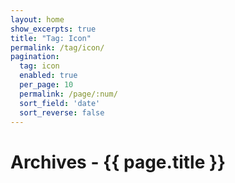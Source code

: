 ```yaml
---
layout: home
show_excerpts: true
title: "Tag: Icon"
permalink: /tag/icon/
pagination:
  tag: icon
  enabled: true
  per_page: 10
  permalink: /page/:num/
  sort_field: 'date'
  sort_reverse: false
---
```


<h1>Archives - {{ page.title }}</h1>
